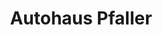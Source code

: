 ---
title: "Autohaus Pfaller"
url: /tulln/autohaus-pfaller-langenlebarner-strasse/
shop: Autowerkstatt
---